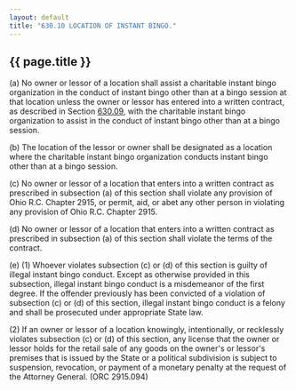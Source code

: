 ```yaml
---
layout: default 
title: "630.10 LOCATION OF INSTANT BINGO."
---
```


{{ page.title }}
----------------

​(a) No owner or lessor of a location shall assist a charitable instant
bingo organization in the conduct of instant bingo other than at a bingo
session at that location unless the owner or lessor has entered into a
written contract, as described in Section [630.09](2f85a629.html), with
the charitable instant bingo organization to assist in the conduct of
instant bingo other than at a bingo session.

​(b) The location of the lessor or owner shall be designated as a
location where the charitable instant bingo organization conducts
instant bingo other than at a bingo session.

​(c) No owner or lessor of a location that enters into a written
contract as prescribed in subsection (a) of this section shall violate
any provision of Ohio R.C. Chapter 2915, or permit, aid, or abet any
other person in violating any provision of Ohio R.C. Chapter 2915.

​(d) No owner or lessor of a location that enters into a written
contract as prescribed in subsection (a) of this section shall violate
the terms of the contract.

​(e) (1) Whoever violates subsection (c) or (d) of this section is
guilty of illegal instant bingo conduct. Except as otherwise provided in
this subsection, illegal instant bingo conduct is a misdemeanor of the
first degree. If the offender previously has been convicted of a
violation of subsection (c) or (d) of this section, illegal instant
bingo conduct is a felony and shall be prosecuted under appropriate
State law.

​(2) If an owner or lessor of a location knowingly, intentionally, or
recklessly violates subsection (c) or (d) of this section, any license
that the owner or lessor holds for the retail sale of any goods on the
owner's or lessor's premises that is issued by the State or a political
subdivision is subject to suspension, revocation, or payment of a
monetary penalty at the request of the Attorney General. (ORC 2915.094)

